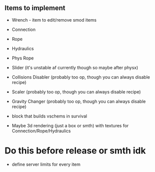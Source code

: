 ## Items to implement
* Wrench - item to edit/remove smod items
* Connection
* Rope
* Hydraulics
* Phys Rope
* Slider (it's unstable af currently though so maybe after physx)
* Collisions Disabler (probably too op, though you can always disable recipe)
* Scaler (probably too op, though you can always disable recipe)
* Gravity Changer (probably too op, though you can always disable recipe)
* block that builds vschems in survival

* Maybe 3d rendering (just a box or smth) with textures for Connection/Rope/Hydraulics

# Do this before release or smth idk
* define server limits for every item